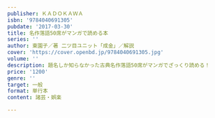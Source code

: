 ```yaml
---
publisher: ＫＡＤＯＫＡＷＡ
isbn: '9784040691305'
pubdate: '2017-03-30'
title: 名作落語50席がマンガで読める本
series: ''
author: 東園子／著 二ツ目ユニット「成金」／解説
cover: 'https://cover.openbd.jp/9784040691305.jpg'
volume: ''
description: 題名しか知らなかった古典名作落語50席がマンガでざっくり読める！
price: '1200'
genre: ''
target: 一般
format: 単行本
content: 諸芸・娯楽

---
```

